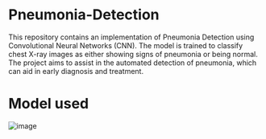 
# Pneumonia-Detection

This repository contains an implementation of Pneumonia Detection using Convolutional Neural Networks (CNN). The model is trained to classify chest X-ray images as either showing signs of pneumonia or being normal. The project aims to assist in the automated detection of pneumonia, which can aid in early diagnosis and treatment.

# Model used


![image](https://github.com/KetanSadheora/Pneumonia-Detection/assets/66727272/9e8efc7b-cc4a-4693-a532-619bf9dfaeb1)
